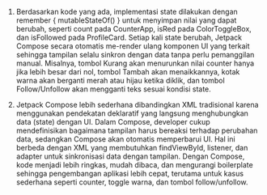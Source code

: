 1. Berdasarkan kode yang ada, implementasi state dilakukan dengan remember { mutableStateOf() } untuk menyimpan nilai yang dapat berubah, seperti count pada CounterApp, isRed pada ColorToggleBox, dan isFollowed pada ProfileCard. Setiap kali state berubah, Jetpack Compose secara otomatis me-render ulang komponen UI yang terkait sehingga tampilan selalu sinkron dengan data tanpa perlu pemanggilan manual. Misalnya, tombol Kurang akan menurunkan nilai counter hanya jika lebih besar dari nol, tombol Tambah akan menaikkannya, kotak warna akan berganti merah atau hijau ketika diklik, dan tombol Follow/Unfollow akan mengganti teks sesuai kondisi state.

2. Jetpack Compose lebih sederhana dibandingkan XML tradisional karena menggunakan pendekatan deklaratif yang langsung menghubungkan data (state) dengan UI. Dalam Compose, developer cukup mendefinisikan bagaimana tampilan harus bereaksi terhadap perubahan data, sedangkan Compose akan otomatis memperbarui UI. Hal ini berbeda dengan XML yang membutuhkan findViewById, listener, dan adapter untuk sinkronisasi data dengan tampilan. Dengan Compose, kode menjadi lebih ringkas, mudah dibaca, dan mengurangi boilerplate sehingga pengembangan aplikasi lebih cepat, terutama untuk kasus sederhana seperti counter, toggle warna, dan tombol follow/unfollow.
